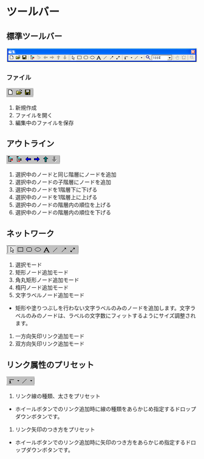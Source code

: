 # ツールバー
## 標準ツールバー

![](/images/toolbar.png)

### ファイル

![](/images/toolbar_file.png)

1. 新規作成
1. ファイルを開く
1. 編集中のファイルを保存

## アウトライン

![](/images/toolbar_outline.png)

1. 選択中のノードと同じ階層にノードを追加
1. 選択中のノードの子階層にノードを追加
1. 選択中のノードを1階層下に下げる
1. 選択中のノードを1階層上に上げる
1. 選択中のノードの階層内の順位を上げる
1. 選択中のノードの階層内の順位を下げる

## ネットワーク

![](/images/toolbar_netview.png)

1. 選択モード
1. 矩形ノード追加モード
1. 角丸矩形ノード追加モード
1. 楕円ノード追加モード
1. 文字ラベルノード追加モード
 - 矩形や塗りつぶしを行わない文字ラベルのみのノードを追加します。文字ラベルのみのノードは、ラベルの文字数にフィットするようにサイズ調整されます。
1. 一方向矢印リンク追加モード
1. 双方向矢印リンク追加モード

## リンク属性のプリセット

![](/images/toolbar_linkprop.png)

1. リンク線の種類、太さをプリセット
 - ホイールボタンでのリンク追加時に線の種類をあらかじめ指定するドロップダウンボタンです。
1. リンク矢印のつき方をプリセット
 - ホイールボタンでのリンク追加時に矢印のつき方をあらかじめ指定するドロップダウンボタンです。

